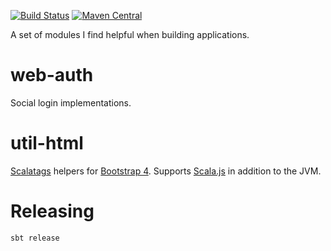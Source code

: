 [![Build Status](https://github.com/malliina/util-web/workflows/Test/badge.svg)](https://github.com/malliina/util-web/actions)
[![Maven Central](https://img.shields.io/maven-central/v/com.malliina/web-auth_3.svg)](https://search.maven.org/search?q=g:com.malliina%20AND%20a:web-auth_3)

A set of modules I find helpful when building applications.

# web-auth

Social login implementations.

# util-html

[Scalatags](http://www.lihaoyi.com/scalatags/) helpers for [Bootstrap 4](https://getbootstrap.com). Supports 
[Scala.js](https://www.scala-js.org) in addition to the JVM.

# Releasing

    sbt release
